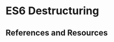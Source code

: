 # ES6 Destructuring

<YouTube
    title="destructuring"
    url="https://www.youtube.com/embed/ktBTYQXBAog"
/>

## References and Resources

